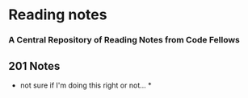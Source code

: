 # Reading notes
### A Central Repository of Reading Notes from Code Fellows


## 201 Notes

* not sure if I'm doing this right or not... *
